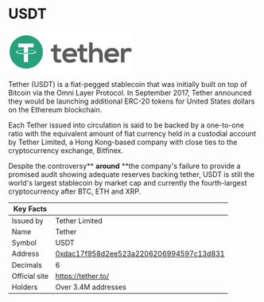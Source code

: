 # USDT

![](<../../.gitbook/assets/image (1).png>)

Tether (USDT) is a fiat-pegged stablecoin that was initially built on top of Bitcoin via the Omni Layer Protocol.  In September 2017, Tether announced they would be launching additional ERC-20 tokens for United States dollars on the Ethereum blockchain.

Each Tether issued into circulation is said to be backed by a one-to-one ratio with the equivalent amount of fiat currency held in a custodial account by Tether Limited, a Hong Kong-based company with close ties to the cryptocurrency exchange, Bitfinex.

Despite the controversy** **around** **the company's failure to provide a promised audit showing adequate reserves backing tether, USDT is still the world's largest stablecoin by market cap and currently the fourth-largest cryptocurrency after BTC, ETH and XRP.

| Key Facts     |                                                                                                                  |
| ------------- | ---------------------------------------------------------------------------------------------------------------- |
| Issued by     | Tether Limited                                                                                                   |
| Name          | Tether                                                                                                           |
| Symbol        | USDT                                                                                                             |
| Address       | [0xdac17f958d2ee523a2206206994597c13d831](https://etherscan.io/token/0xdac17f958d2ee523a2206206994597c13d831ec7) |
| Decimals      | 6                                                                                                                |
| Official site | [https://tether.to/ ](https://tether.to)                                                                         |
| Holders       | Over 3.4M addresses                                                                                              |

